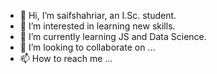- 👋 Hi, I’m saifshahriar, an I.Sc. student.
- 👀 I’m interested in learning new skills.
- 🌱 I’m currently learning JS and Data Science.
- 💞️ I’m looking to collaborate on ...
- 📫 How to reach me ...

<!---
saifshahriar/saifshahriar is a ✨ special ✨ repository because its `README.md` (this file) appears on your GitHub profile.
You can click the Preview link to take a look at your changes.
--->
